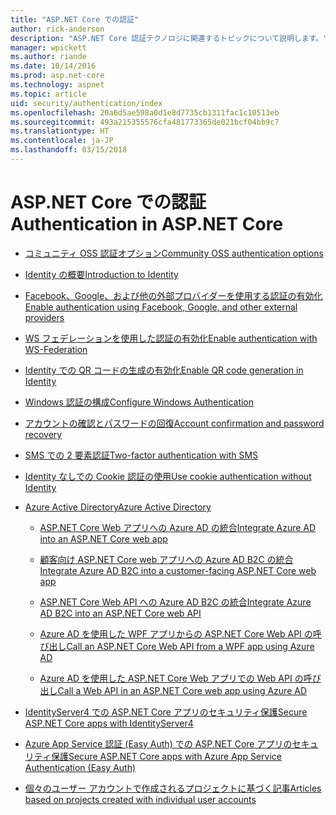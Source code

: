 ```yaml
---
title: "ASP.NET Core での認証"
author: rick-anderson
description: "ASP.NET Core 認証テクノロジに関連するトピックについて説明します。"
manager: wpickett
ms.author: riande
ms.date: 10/14/2016
ms.prod: asp.net-core
ms.technology: aspnet
ms.topic: article
uid: security/authentication/index
ms.openlocfilehash: 20a6d5ae598a0d1e8d7735cb1311fac1c10513eb
ms.sourcegitcommit: 493a215355576cfa481773365de021bcf04bb9c7
ms.translationtype: HT
ms.contentlocale: ja-JP
ms.lasthandoff: 03/15/2018
---
```

# <a name="authentication-in-aspnet-core"></a><span data-ttu-id="44b3a-103">ASP.NET Core での認証</span><span class="sxs-lookup"><span data-stu-id="44b3a-103">Authentication in ASP.NET Core</span></span>

* [<span data-ttu-id="44b3a-104">コミュニティ OSS 認証オプション</span><span class="sxs-lookup"><span data-stu-id="44b3a-104">Community OSS authentication options</span></span>](xref:security/authentication/community)

* [<span data-ttu-id="44b3a-105">Identity の概要</span><span class="sxs-lookup"><span data-stu-id="44b3a-105">Introduction to Identity</span></span>](xref:security/authentication/identity)

* [<span data-ttu-id="44b3a-106">Facebook、Google、および他の外部プロバイダーを使用する認証の有効化</span><span class="sxs-lookup"><span data-stu-id="44b3a-106">Enable authentication using Facebook, Google, and other external providers</span></span>](xref:security/authentication/social/index)

* [<span data-ttu-id="44b3a-107">WS フェデレーションを使用した認証の有効化</span><span class="sxs-lookup"><span data-stu-id="44b3a-107">Enable authentication with WS-Federation</span></span>](xref:security/authentication/ws-federation)

* [<span data-ttu-id="44b3a-108">Identity での QR コードの生成の有効化</span><span class="sxs-lookup"><span data-stu-id="44b3a-108">Enable QR code generation in Identity</span></span>](xref:security/authentication/identity-enable-qrcodes)

* [<span data-ttu-id="44b3a-109">Windows 認証の構成</span><span class="sxs-lookup"><span data-stu-id="44b3a-109">Configure Windows Authentication</span></span>](xref:security/authentication/windowsauth)

* [<span data-ttu-id="44b3a-110">アカウントの確認とパスワードの回復</span><span class="sxs-lookup"><span data-stu-id="44b3a-110">Account confirmation and password recovery</span></span>](xref:security/authentication/accconfirm)

* [<span data-ttu-id="44b3a-111">SMS での 2 要素認証</span><span class="sxs-lookup"><span data-stu-id="44b3a-111">Two-factor authentication with SMS</span></span>](xref:security/authentication/2fa)

* [<span data-ttu-id="44b3a-112">Identity なしでの Cookie 認証の使用</span><span class="sxs-lookup"><span data-stu-id="44b3a-112">Use cookie authentication without Identity</span></span>](xref:security/authentication/cookie)

* [<span data-ttu-id="44b3a-113">Azure Active Directory</span><span class="sxs-lookup"><span data-stu-id="44b3a-113">Azure Active Directory</span></span>](xref:security/authentication/azure-active-directory/index)

  * [<span data-ttu-id="44b3a-114">ASP.NET Core Web アプリへの Azure AD の統合</span><span class="sxs-lookup"><span data-stu-id="44b3a-114">Integrate Azure AD into an ASP.NET Core web app</span></span>](https://azure.microsoft.com/documentation/samples/active-directory-dotnet-webapp-openidconnect-aspnetcore/)

  * [<span data-ttu-id="44b3a-115">顧客向け ASP.NET Core web アプリへの Azure AD B2C の統合</span><span class="sxs-lookup"><span data-stu-id="44b3a-115">Integrate Azure AD B2C into a customer-facing ASP.NET Core web app</span></span>](xref:security/authentication/azure-ad-b2c)

  * [<span data-ttu-id="44b3a-116">ASP.NET Core Web API への Azure AD B2C の統合</span><span class="sxs-lookup"><span data-stu-id="44b3a-116">Integrate Azure AD B2C into an ASP.NET Core web API</span></span>](xref:security/authentication/azure-ad-b2c-webapi)

  * [<span data-ttu-id="44b3a-117">Azure AD を使用した WPF アプリからの ASP.NET Core Web API の呼び出し</span><span class="sxs-lookup"><span data-stu-id="44b3a-117">Call an ASP.NET Core Web API from a WPF app using Azure AD</span></span>](https://azure.microsoft.com/documentation/samples/active-directory-dotnet-native-aspnetcore/)

  * [<span data-ttu-id="44b3a-118">Azure AD を使用した ASP.NET Core Web アプリでの Web API の呼び出し</span><span class="sxs-lookup"><span data-stu-id="44b3a-118">Call a Web API in an ASP.NET Core web app using Azure AD</span></span>](https://azure.microsoft.com/documentation/samples/active-directory-dotnet-webapp-webapi-openidconnect-aspnetcore/)

* [<span data-ttu-id="44b3a-119">IdentityServer4 での ASP.NET Core アプリのセキュリティ保護</span><span class="sxs-lookup"><span data-stu-id="44b3a-119">Secure ASP.NET Core apps with IdentityServer4</span></span>](http://docs.identityserver.io/en/release/)

* [<span data-ttu-id="44b3a-120">Azure App Service 認証 (Easy Auth) での ASP.NET Core アプリのセキュリティ保護</span><span class="sxs-lookup"><span data-stu-id="44b3a-120">Secure ASP.NET Core apps with Azure App Service Authentication (Easy Auth)</span></span>](/azure/app-service/app-service-authentication-overview)

* [<span data-ttu-id="44b3a-121">個々のユーザー アカウントで作成されるプロジェクトに基づく記事</span><span class="sxs-lookup"><span data-stu-id="44b3a-121">Articles based on projects created with individual user accounts</span></span>](xref:security/authentication/individual)
